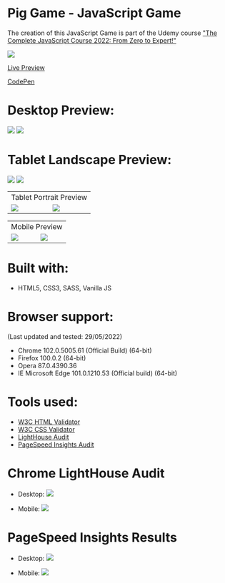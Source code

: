 # Pig Game - JavaScript Game

The creation of this JavaScript Game is part of the Udemy course ["The Complete JavaScript Course 2022: From Zero to Expert!"](https://www.udemy.com/course/the-complete-javascript-course/)

<img src="dist/img/pig-game-flowchart.png" />

[Live Preview](https://ralitsavoronevska.github.io/pig-game/)

[CodePen](https://codepen.io/ralitsavoronevska/pen/LYQQyBL)

# Desktop Preview:

<img src="dist/img/pig-game-desktop-preview-1.png" />
<img src="dist/img/pig-game-desktop-preview-2.png" />

# Tablet Landscape Preview:

<img src="dist/img/pig-game-tablet-preview-landscape-1.png"/>
<img src="dist/img/pig-game-tablet-preview-landscape-2.png"/>

<table>
  <tr>
    <td colspan="2">Tablet Portrait Preview</td>
  </tr>
  <tr>
    <td><img src="dist/img/pig-game-tablet-preview-portrait-1.png"></td>
    <td><img src="dist/img/pig-game-tablet-preview-portrait-2.png"></td>
  </tr>
 </table>

<table>
  <tr>
    <td colspan="2">Mobile Preview</td>
  </tr>
  <tr>
    <td><img src="dist/img/pig-game-mobile-preview-1.png"></td>
    <td><img src="dist/img/pig-game-mobile-preview-2.png"></td>
  </tr>
 </table>

# Built with:

- HTML5, CSS3, SASS, Vanilla JS

# Browser support:

(Last updated and tested: 29/05/2022)

- Chrome 102.0.5005.61 (Official Build) (64-bit)
- Firefox 100.0.2 (64-bit)
- Opera 87.0.4390.36
- IE Microsoft Edge 101.0.1210.53 (Official build) (64-bit)

# Tools used:

- [W3C HTML Validator](https://validator.w3.org/)
- [W3C CSS Validator](https://jigsaw.w3.org/css-validator/)
- [LightHouse Audit](https://developers.google.com/web/tools/lighthouse/)
- [PageSpeed Insights Audit](https://developers.google.com/speed/pagespeed/insights/)

# Chrome LightHouse Audit

- Desktop:
  <img src="dist/img/pig-game-desktop-LightHouse-Audit.png" />

- Mobile:
  <img src="dist/img/pig-game-mobile-LightHouse-Audit.png" />

# PageSpeed Insights Results

- Desktop:
  <img src="dist/img/pig-game-PageSpeed-Insights-desktop.png" />

- Mobile:
  <img src="dist/img/pig-game-PageSpeed-Insights-mobile.png" />
